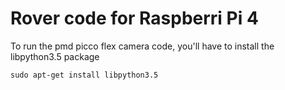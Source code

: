 # Rover code for Raspberri Pi 4

To run the pmd picco flex camera code, you'll have to install the libpython3.5 package

`sudo apt-get install libpython3.5`

